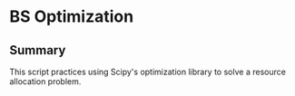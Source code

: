 # BS Optimization

## Summary

This script practices using Scipy's optimization library to solve a resource allocation problem.
